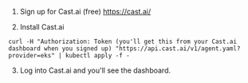 1. Sign up for Cast.ai (free)
   https://cast.ai/

2. Install Cast.ai

```
curl -H "Authorization: Token (you'll get this from your Cast.ai dashboard when you signed up) "https://api.cast.ai/v1/agent.yaml?provider=eks" | kubectl apply -f -
```

3. Log into Cast.ai and you'll see the dashboard.

